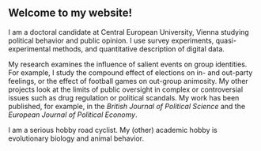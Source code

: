 ## Welcome to my website!

I am a doctoral candidate at Central European University, Vienna studying political behavior and public opinion. I use survey experiments, quasi-experimental methods, and quantitative description of digital data.

My research examines the influence of salient events on group identities. For example, I study the compound effect of elections on in- and out-party feelings, or the effect of football games on out-group animosity. My other projects look at the limits of public oversight in complex or controversial issues such as drug regulation or political scandals. My work has been published, for example, in the _British Journal of Political Science_ and the _European Journal of Political Economy_. 

I am a serious hobby road cyclist. My (other) academic hobby is evolutionary biology and animal behavior.


<!--
**bencehamrak/bencehamrak** is a ✨ _special_ ✨ repository because its `README.md` (this file) appears on your GitHub profile.

Here are some ideas to get you started:

- 🔭 I’m currently working on ...
- 🌱 I’m currently learning ...
- 👯 I’m looking to collaborate on ...
- 🤔 I’m looking for help with ...
- 💬 Ask me about ...
- 📫 How to reach me: ...
- 😄 Pronouns: ...
- ⚡ Fun fact: ...
-->
